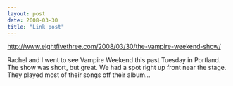 ```yaml
---
layout: post
date: 2008-03-30
title: "Link post"
---
```

<http://www.eightfivethree.com/2008/03/30/the-vampire-weekend-show/>


<p>Rachel and I went to see Vampire Weekend this past Tuesday in Portland. The show was short, but great. We had a spot right up front near the stage. They played most of their songs off their album...</p>